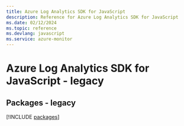 ```yaml
---
title: Azure Log Analytics SDK for JavaScript
description: Reference for Azure Log Analytics SDK for JavaScript
ms.date: 02/12/2024
ms.topic: reference
ms.devlang: javascript
ms.service: azure-monitor
---
```

# Azure Log Analytics SDK for JavaScript - legacy
## Packages - legacy
[!INCLUDE [packages](log-analytics-index.md)]